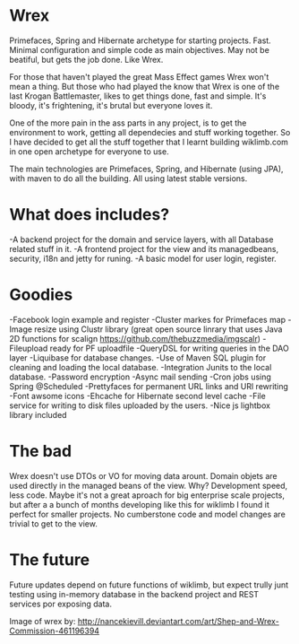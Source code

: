 # Wrex
Primefaces, Spring and Hibernate archetype for starting projects. Fast. Minimal configuration and simple code as main objectives. May not be beatiful, but gets the job done. Like Wrex.

For those that haven't played the great Mass Effect games Wrex won't mean a thing. But those who had played the know that Wrex is one of the last Krogan Battlemaster, likes to get things done, fast and simple. It's bloody, it's frightening, it's brutal but everyone loves it. 

One of the more pain in the ass parts in any project, is to get the environment to work, getting all dependecies and stuff working together. So I have decided to get all the stuff together that I learnt building wiklimb.com in one open archetype for everyone to use.

The main technologies are Primefaces, Spring, and Hibernate (using JPA), with maven to do all the building.  All using latest stable versions.

# What does includes?
-A backend project for the domain and service layers, with all Database related stuff in it.
-A frontend project for the view and its managedbeans, security, i18n and jetty for runing.
-A basic model for user login, register.

# Goodies
-Facebook login example and register
-Cluster markes for Primefaces map
-Image resize using Clustr library (great open source linrary that uses Java 2D functions for scalign https://github.com/thebuzzmedia/imgscalr)
-Fileupload ready for PF uploadfile
-QueryDSL for writing queries in the DAO layer
-Liquibase for database changes. 
-Use of Maven SQL plugin for cleaning and loading the local database.
-Integration Junits to the local database.
-Password encryption
-Async mail sending
-Cron jobs using Spring @Scheduled
-Prettyfaces for permanent URL links and URl rewriting
-Font awsome icons
-Ehcache for Hibernate second level cache
-File service for writing to disk files uploaded by the users.
-Nice js lightbox library included


# The bad
Wrex doesn't use DTOs or VO for moving data arount. Domain objets are used directly in the managed beans of the view. Why? Development speed, less code. Maybe it's not a great aproach for big enterprise scale projects, but after a a bunch of months developing like this for wiklimb I found it perfect for smaller projects. No cumberstone code and model changes are trivial to get to the view.  

# The future
Future updates depend on future functions of wiklimb, but expect trully junt testing using in-memory database in the backend project and REST services por exposing data.

Image of wrex by: http://nancekievill.deviantart.com/art/Shep-and-Wrex-Commission-461196394
